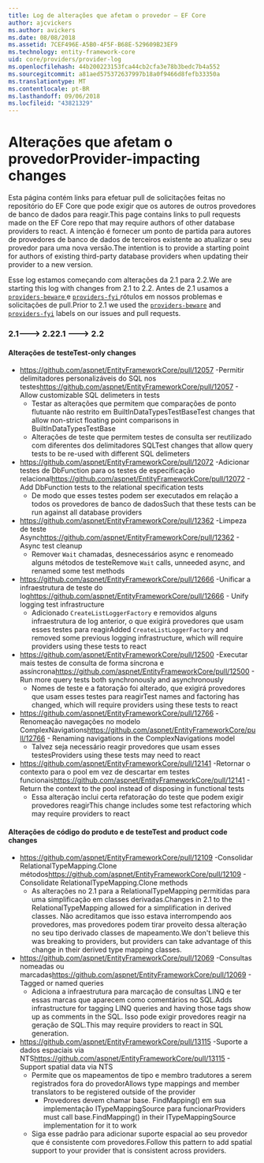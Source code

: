 ```yaml
---
title: Log de alterações que afetam o provedor – EF Core
author: ajcvickers
ms.author: avickers
ms.date: 08/08/2018
ms.assetid: 7CEF496E-A5B0-4F5F-B68E-529609B23EF9
ms.technology: entity-framework-core
uid: core/providers/provider-log
ms.openlocfilehash: 44b200223153fca44cb2cfa3e78b3bedc7b4a552
ms.sourcegitcommit: a81aed575372637997b18a0f9466d8fefb33350a
ms.translationtype: MT
ms.contentlocale: pt-BR
ms.lasthandoff: 09/06/2018
ms.locfileid: "43821329"
---
```

# <a name="provider-impacting-changes"></a><span data-ttu-id="43768-102">Alterações que afetam o provedor</span><span class="sxs-lookup"><span data-stu-id="43768-102">Provider-impacting changes</span></span>

<span data-ttu-id="43768-103">Esta página contém links para efetuar pull de solicitações feitas no repositório do EF Core que pode exigir que os autores de outros provedores de banco de dados para reagir.</span><span class="sxs-lookup"><span data-stu-id="43768-103">This page contains links to pull requests made on the EF Core repo that may require authors of other database providers to react.</span></span> <span data-ttu-id="43768-104">A intenção é fornecer um ponto de partida para autores de provedores de banco de dados de terceiros existente ao atualizar o seu provedor para uma nova versão.</span><span class="sxs-lookup"><span data-stu-id="43768-104">The intention is to provide a starting point for authors of existing third-party database providers when updating their provider to a new version.</span></span>

<span data-ttu-id="43768-105">Esse log estamos começando com alterações da 2.1 para 2.2.</span><span class="sxs-lookup"><span data-stu-id="43768-105">We are starting this log with changes from 2.1 to 2.2.</span></span> <span data-ttu-id="43768-106">Antes de 2.1 usamos a [ `providers-beware` ](https://github.com/aspnet/EntityFrameworkCore/labels/providers-beware) e [ `providers-fyi` ](https://github.com/aspnet/EntityFrameworkCore/labels/providers-fyi) rótulos em nossos problemas e solicitações de pull.</span><span class="sxs-lookup"><span data-stu-id="43768-106">Prior to 2.1 we used the [`providers-beware`](https://github.com/aspnet/EntityFrameworkCore/labels/providers-beware) and [`providers-fyi`](https://github.com/aspnet/EntityFrameworkCore/labels/providers-fyi) labels on our issues and pull requests.</span></span>

### <a name="21-----22"></a><span data-ttu-id="43768-107">2.1---> 2.2</span><span class="sxs-lookup"><span data-stu-id="43768-107">2.1 ---> 2.2</span></span>

#### <a name="test-only-changes"></a><span data-ttu-id="43768-108">Alterações de teste</span><span class="sxs-lookup"><span data-stu-id="43768-108">Test-only changes</span></span>

* <span data-ttu-id="43768-109">https://github.com/aspnet/EntityFrameworkCore/pull/12057 -Permitir delimitadores personalizáveis do SQL nos testes</span><span class="sxs-lookup"><span data-stu-id="43768-109">https://github.com/aspnet/EntityFrameworkCore/pull/12057 - Allow customizable SQL delimeters in tests</span></span>
  * <span data-ttu-id="43768-110">Testar as alterações que permitem que comparações de ponto flutuante não restrito em BuiltInDataTypesTestBase</span><span class="sxs-lookup"><span data-stu-id="43768-110">Test changes that allow non-strict floating point comparisons in BuiltInDataTypesTestBase</span></span>
  * <span data-ttu-id="43768-111">Alterações de teste que permitem testes de consulta ser reutilizado com diferentes dos delimitadores SQL</span><span class="sxs-lookup"><span data-stu-id="43768-111">Test changes that allow query tests to be re-used with different SQL delimeters</span></span>
* <span data-ttu-id="43768-112">https://github.com/aspnet/EntityFrameworkCore/pull/12072 -Adicionar testes de DbFunction para os testes de especificação relacional</span><span class="sxs-lookup"><span data-stu-id="43768-112">https://github.com/aspnet/EntityFrameworkCore/pull/12072 - Add DbFunction tests to the relational specification tests</span></span>
  * <span data-ttu-id="43768-113">De modo que esses testes podem ser executados em relação a todos os provedores de banco de dados</span><span class="sxs-lookup"><span data-stu-id="43768-113">Such that these tests can be run against all database providers</span></span>
* <span data-ttu-id="43768-114">https://github.com/aspnet/EntityFrameworkCore/pull/12362 -Limpeza de teste Async</span><span class="sxs-lookup"><span data-stu-id="43768-114">https://github.com/aspnet/EntityFrameworkCore/pull/12362 - Async test cleanup</span></span>
  * <span data-ttu-id="43768-115">Remover `Wait` chamadas, desnecessários async e renomeado alguns métodos de teste</span><span class="sxs-lookup"><span data-stu-id="43768-115">Remove `Wait` calls, unneeded async, and renamed some test methods</span></span>
* <span data-ttu-id="43768-116">https://github.com/aspnet/EntityFrameworkCore/pull/12666 -Unificar a infraestrutura de teste do log</span><span class="sxs-lookup"><span data-stu-id="43768-116">https://github.com/aspnet/EntityFrameworkCore/pull/12666 - Unify logging test infrastructure</span></span>
  * <span data-ttu-id="43768-117">Adicionado `CreateListLoggerFactory` e removidos alguns infraestrutura de log anterior, o que exigirá provedores que usam esses testes para reagir</span><span class="sxs-lookup"><span data-stu-id="43768-117">Added `CreateListLoggerFactory` and removed some previous logging infrastructure, which will require providers using these tests to react</span></span>
* <span data-ttu-id="43768-118">https://github.com/aspnet/EntityFrameworkCore/pull/12500 -Executar mais testes de consulta de forma síncrona e assíncrona</span><span class="sxs-lookup"><span data-stu-id="43768-118">https://github.com/aspnet/EntityFrameworkCore/pull/12500 - Run more query tests both synchronously and asynchronously</span></span>
  * <span data-ttu-id="43768-119">Nomes de teste e a fatoração foi alterado, que exigirá provedores que usam esses testes para reagir</span><span class="sxs-lookup"><span data-stu-id="43768-119">Test names and factoring has changed, which will require providers using these tests to react</span></span>
* <span data-ttu-id="43768-120">https://github.com/aspnet/EntityFrameworkCore/pull/12766 -Renomeação navegações no modelo ComplexNavigations</span><span class="sxs-lookup"><span data-stu-id="43768-120">https://github.com/aspnet/EntityFrameworkCore/pull/12766 - Renaming navigations in the ComplexNavigations model</span></span>
  * <span data-ttu-id="43768-121">Talvez seja necessário reagir provedores que usam esses testes</span><span class="sxs-lookup"><span data-stu-id="43768-121">Providers using these tests may need to react</span></span>
* <span data-ttu-id="43768-122">https://github.com/aspnet/EntityFrameworkCore/pull/12141 -Retornar o contexto para o pool em vez de descartar em testes funcionais</span><span class="sxs-lookup"><span data-stu-id="43768-122">https://github.com/aspnet/EntityFrameworkCore/pull/12141 - Return the context to the pool instead of disposing in functional tests</span></span>
  * <span data-ttu-id="43768-123">Essa alteração inclui certa refatoração do teste que podem exigir provedores reagir</span><span class="sxs-lookup"><span data-stu-id="43768-123">This change includes some test refactoring which may require providers to react</span></span>


#### <a name="test-and-product-code-changes"></a><span data-ttu-id="43768-124">Alterações de código do produto e de teste</span><span class="sxs-lookup"><span data-stu-id="43768-124">Test and product code changes</span></span>

* <span data-ttu-id="43768-125">https://github.com/aspnet/EntityFrameworkCore/pull/12109 -Consolidar RelationalTypeMapping.Clone métodos</span><span class="sxs-lookup"><span data-stu-id="43768-125">https://github.com/aspnet/EntityFrameworkCore/pull/12109 - Consolidate RelationalTypeMapping.Clone methods</span></span>
  * <span data-ttu-id="43768-126">As alterações no 2.1 para a RelationalTypeMapping permitidas para uma simplificação em classes derivadas.</span><span class="sxs-lookup"><span data-stu-id="43768-126">Changes in 2.1 to the RelationalTypeMapping allowed for a simplification in derived classes.</span></span> <span data-ttu-id="43768-127">Não acreditamos que isso estava interrompendo aos provedores, mas provedores podem tirar proveito dessa alteração no seu tipo derivado classes de mapeamento.</span><span class="sxs-lookup"><span data-stu-id="43768-127">We don't believe this was breaking to providers, but providers can take advantage of this change in their derived type mapping classes.</span></span>
* <span data-ttu-id="43768-128">https://github.com/aspnet/EntityFrameworkCore/pull/12069 -Consultas nomeadas ou marcadas</span><span class="sxs-lookup"><span data-stu-id="43768-128">https://github.com/aspnet/EntityFrameworkCore/pull/12069 - Tagged or named queries</span></span>
  * <span data-ttu-id="43768-129">Adiciona a infraestrutura para marcação de consultas LINQ e ter essas marcas que aparecem como comentários no SQL.</span><span class="sxs-lookup"><span data-stu-id="43768-129">Adds infrastructure for tagging LINQ queries and having those tags show up as comments in the SQL.</span></span> <span data-ttu-id="43768-130">Isso pode exigir provedores reagir na geração de SQL.</span><span class="sxs-lookup"><span data-stu-id="43768-130">This may require providers to react in SQL generation.</span></span>
* <span data-ttu-id="43768-131">https://github.com/aspnet/EntityFrameworkCore/pull/13115 -Suporte a dados espaciais via NTS</span><span class="sxs-lookup"><span data-stu-id="43768-131">https://github.com/aspnet/EntityFrameworkCore/pull/13115 - Support spatial data via NTS</span></span>
  * <span data-ttu-id="43768-132">Permite que os mapeamentos de tipo e membro tradutores a serem registrados fora do provedor</span><span class="sxs-lookup"><span data-stu-id="43768-132">Allows type mappings and member translators to be registered outside of the provider</span></span>
    * <span data-ttu-id="43768-133">Provedores devem chamar base. FindMapping() em sua implementação ITypeMappingSource para funcionar</span><span class="sxs-lookup"><span data-stu-id="43768-133">Providers must call base.FindMapping() in their ITypeMappingSource implementation for it to work</span></span>
  * <span data-ttu-id="43768-134">Siga esse padrão para adicionar suporte espacial ao seu provedor que é consistente com provedores.</span><span class="sxs-lookup"><span data-stu-id="43768-134">Follow this pattern to add spatial support to your provider that is consistent across providers.</span></span>

